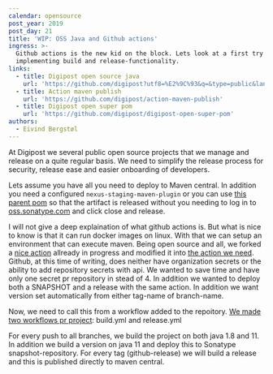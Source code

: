 ```yaml
---
calendar: opensource
post_year: 2019
post_day: 21
title: 'WIP: OSS Java and Github actions'
ingress: >-
  Github actions is the new kid on the block. Lets look at a first try in
  implementing build and release-functionality.
links:
  - title: Digipost open source java
    url: 'https://github.com/digipost?utf8=%E2%9C%93&q=&type=public&language=java'
  - title: Action maven publish
    url: 'https://github.com/digipost/action-maven-publish'
  - title: Digipost open super pom
    url: 'https://github.com/digipost/digipost-open-super-pom'
authors:
  - Eivind Bergstøl
---
```

At Digipost we several public open source projects that we manage and release on a quite regular basis. We need to simplify the release process for security, release ease and easier onboarding of developers.

Lets assume you have all you need to deploy to Maven central. In addition you need a configured `nexus-staging-maven-plugin` or you can use [this parent pom](https://github.com/digipost/digipost-open-super-pom) so that the artifact is released without you needing to log in to [oss.sonatype.com](http://oss.sonatype.com) and click close and release.

I will not give a deep explaination of what github actions is. But what is nice to know is that it can run docker images on linux. With that we can setup an environment that can execute maven. Being open source and all, we forked a [nice action](https://github.com/samuelmeuli/action-maven-publish) allready in progress and modified it into [the action we need](https://github.com/digipost/action-maven-publish). Github, at this time of writing, does neither have organization secrets or the ability to add repository secrets with api. We wanted to save time and have only one secret pr repository in stead of 4. In addition we wanted to deploy both a SNAPSHOT and a release with the same action. In addition we want version set automatically from either tag-name of branch-name.

Now, we need to call this from a workflow added to the repoitory. [We made two workflows pr project](https://github.com/digipost/digipost-html-validator/tree/master/.github/workflows): build.yml and release.yml 

For every push to all branches, we build the project on both java 1.8 and 11. In addition we build a version on java 11 and deploy this to Sonatype snapshot-repository.
For every tag (github-release) we will build a release and this is published directly to maven central.
